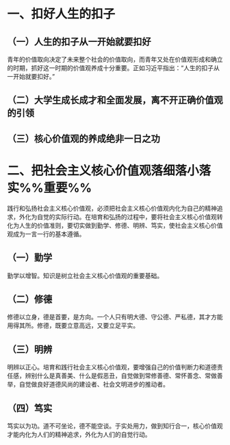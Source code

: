 # 一、扣好人生的扣子
## （一）人生的扣子从一开始就要扣好
青年的价值取向决定了未来整个社会的价值取向，而青年又处在价值观形成和确立的时期，抓好这一时期的价值观养成十分重要。正如习近平指出：“人生的扣子从一开始就要扣好。”
## （二）大学生成长成才和全面发展，离不开正确价值观的引领
## （三）核心价值观的养成绝非一日之功
# 二、把社会主义核心价值观落细落小落实%%重要%%
践行和弘扬社会主义核心价值观，必须把社会主义核心价值观内化为自己的精神追求，外化为自觉的实际行动。在培育和弘扬的过程中，要将社会主义核心价值观转化为人生的价值准则，要切实做到勤学、修德、明辨、笃实，使社会主义核心价值观成为一言一行的基本遵循。
## （一）勤学
勤学以增智。知识是树立社会主义核心价值观的重要基础。
## （二）修德
修德以立身，德是首要，是方向。一个人只有明大德、守公德、严私德，其才方能用得其所。修德，既要立意高远，又要立足平实。
## （三）明辨
明辨以正心。培育和践行社会主义核心价值观，要增强自己的价值判断力和道德责任感，辨别什么是真善美、什么是假恶丑，自觉做到常修善德、常怀善念、常做善举，自觉做良好道德风尚的建设者、社会文明进步的推动者。
## （四）笃实
笃实以为功。道不可坐论，德不能空谈。于实处用力，做到知行合一，核心价值观才能内化为人们的精神追求，外化为人们的自觉行动。